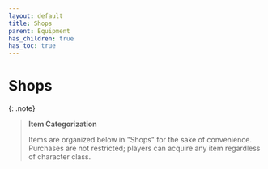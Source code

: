 ```yaml
---
layout: default
title: Shops
parent: Equipment
has_children: true
has_toc: true
---
```


# Shops

{: .note}
> **Item Categorization**
>
> Items are organized below in "Shops" for the sake of convenience. Purchases are not restricted; players can acquire any item regardless of character class.